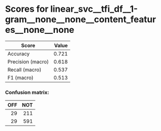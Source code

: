 # Scores for linear_svc__tfi_df__1-gram__none__none__content_features__none__none
|      Score      |Value|
|-----------------|----:|
|Accuracy         |0.721|
|Precision (macro)|0.618|
|Recall (macro)   |0.537|
|F1 (macro)       |0.513|

### Confusion matrix:
|OFF|NOT|
|--:|--:|
| 29|211|
| 29|591|
